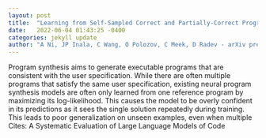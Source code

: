 ```yaml
---
layout: post
title:  "Learning from Self-Sampled Correct and Partially-Correct Programs"
date:   2022-06-04 01:43:25 -0400
categories: jekyll update
author: "A Ni, JP Inala, C Wang, O Polozov, C Meek, D Radev - arXiv preprint arXiv , 2022"
---
```

Program synthesis aims to generate executable programs that are consistent with the user specification. While there are often multiple programs that satisfy the same user specification, existing neural program synthesis models are often only learned from one reference program by maximizing its log-likelihood. This causes the model to be overly confident in its predictions as it sees the single solution repeatedly during training. This leads to poor generalization on unseen examples, even when multiple  Cites: A Systematic Evaluation of Large Language Models of Code